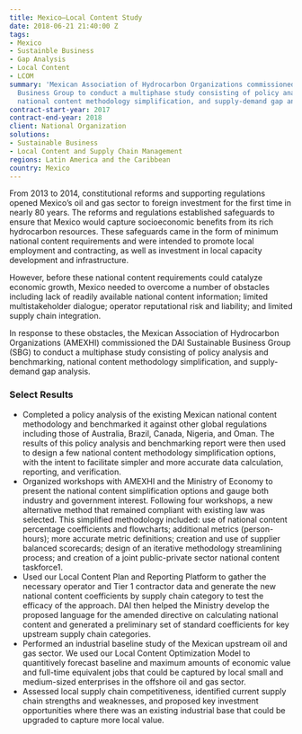 ```yaml
---
title: Mexico—Local Content Study
date: 2018-06-21 21:40:00 Z
tags:
- Mexico
- Sustainble Business
- Gap Analysis
- Local Content
- LCOM
summary: 'Mexican Association of Hydrocarbon Organizations commissioned the DAI Sustainable
  Business Group to conduct a multiphase study consisting of policy analysis and benchmarking,
  national content methodology simplification, and supply-demand gap analysis. '
contract-start-year: 2017
contract-end-year: 2018
client: National Organization
solutions:
- Sustainable Business
- Local Content and Supply Chain Management
regions: Latin America and the Caribbean
country: Mexico
---
```


From 2013 to 2014, constitutional reforms and supporting regulations opened Mexico’s oil and gas sector to foreign investment for the first time in nearly 80 years. The reforms and regulations established safeguards to ensure that Mexico would capture socioeconomic benefits from its rich hydrocarbon resources. These safeguards came in the form of minimum national content requirements and were intended to promote local employment and contracting, as well as investment in local capacity development and infrastructure.

However, before these national content requirements could catalyze economic growth, Mexico needed to overcome a number of obstacles including lack of readily available national content information; limited multistakeholder dialogue; operator reputational risk and liability; and limited supply chain integration.

In response to these obstacles, the Mexican Association of Hydrocarbon Organizations (AMEXHI) commissioned the DAI Sustainable Business Group (SBG) to conduct a multiphase study consisting of policy analysis and benchmarking, national content methodology simplification, and supply-demand gap analysis.

### Select Results

* Completed a policy analysis of the existing Mexican national content methodology and benchmarked it against other global regulations including those of Australia, Brazil, Canada, Nigeria, and Oman. The results of this policy analysis and benchmarking report were then used to design a few national content methodology simplification options, with the intent to facilitate simpler and more accurate data calculation, reporting, and verification.
* Organized workshops with AMEXHI and the Ministry of Economy to present the national content simplification options and gauge both industry and government interest. Following four workshops, a new alternative method that remained compliant with existing law was selected. This simplified methodology included: use of national content percentage coefficients and flowcharts; additional metrics (person-hours); more accurate metric definitions; creation and use of supplier balanced scorecards; design of an iterative methodology streamlining process; and creation of a joint public-private sector national content taskforce1.
* Used our Local Content Plan and Reporting Platform to gather the necessary operator and Tier 1 contractor data and generate the new national content coefficients by supply chain category to test the efficacy of the approach. DAI then helped the Ministry develop the proposed language for the amended directive on calculating national content and generated a preliminary set of standard coefficients for key upstream supply chain categories.
* Performed an industrial baseline study of the Mexican upstream oil and gas sector. We used our Local Content Optimization Model to quantitively forecast baseline and maximum amounts of economic value and full-time equivalent jobs that could be captured by local small and medium-sized enterprises in the offshore oil and gas sector.
* Assessed local supply chain competitiveness, identified current supply chain strengths and weaknesses, and proposed key investment opportunities where there was an existing industrial base that could be upgraded to capture more local value.
